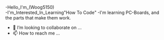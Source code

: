 -Hello_I'm_(Woog5150)  
-I'm_Interested_In_Learning"How To Code"
-I'm learning PC-Boards, and the parts that make them work. 
- 💞️ I’m looking to collaborate on ...
- 📫 How to reach me ...

<!---
Woog5150/Woog5150 is a ✨ special ✨ repository because its `README.md` (this file) appears on your GitHub profile.
You can click the Preview link to take a look at your changes.
--->
